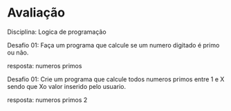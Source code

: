 # Avaliação

Disciplina: Logica de programação

Desafio 01: Faça um programa que calcule se um numero digitado é primo ou não.

resposta: numeros primos
  



Desafio 01: Crie um programa que calcule todos numeros primos entre 1 e X sendo que Xo valor inserido pelo usuario.

resposta: numeros primos 2
